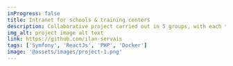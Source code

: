 ```yaml
---
inProgress: false
title: Intranet for schools & training centers
description: Collaborative project carried out in 5 groups, with each team developing specific functionalities (user management, educational content, internal communication, etc.)
img_alt: project image alt text
link: https://github.com/ilan-servais
tags: ['Symfony', 'ReactJs', 'PHP', 'Docker']
image: '@assets/images/project-1.png'
---
```

